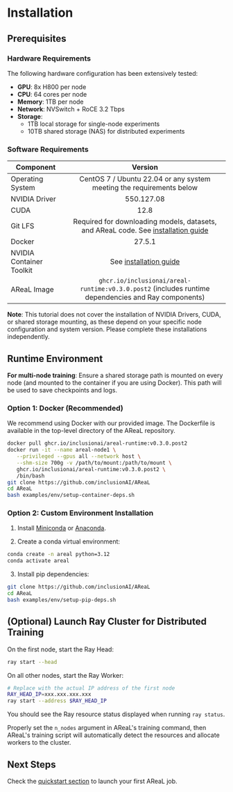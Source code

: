 # Installation

## Prerequisites

### Hardware Requirements

The following hardware configuration has been extensively tested:

- **GPU**: 8x H800 per node
- **CPU**: 64 cores per node
- **Memory**: 1TB per node
- **Network**: NVSwitch + RoCE 3.2 Tbps
- **Storage**:
  - 1TB local storage for single-node experiments
  - 10TB shared storage (NAS) for distributed experiments

### Software Requirements

| Component                |                                                                                                Version                                                                                                 |
| ------------------------ | :----------------------------------------------------------------------------------------------------------------------------------------------------------------------------------------------------: |
| Operating System         |                                                                  CentOS 7 / Ubuntu 22.04 or any system meeting the requirements below                                                                  |
| NVIDIA Driver            |                                                                                               550.127.08                                                                                               |
| CUDA                     |                                                                                                  12.8                                                                                                  |
| Git LFS                  | Required for downloading models, datasets, and AReaL code. See [installation guide](https://docs.github.com/en/repositories/working-with-files/managing-large-files/installing-git-large-file-storage) |
| Docker                   |                                                                                                 27.5.1                                                                                                 |
| NVIDIA Container Toolkit |                                         See [installation guide](https://docs.nvidia.com/datacenter/cloud-native/container-toolkit/latest/install-guide.html)                                          |
| AReaL Image              |                                                  `ghcr.io/inclusionai/areal-runtime:v0.3.0.post2` (includes runtime dependencies and Ray components)                                                   |

**Note**: This tutorial does not cover the installation of NVIDIA Drivers, CUDA, or
shared storage mounting, as these depend on your specific node configuration and system
version. Please complete these installations independently.

## Runtime Environment

**For multi-node training**: Ensure a shared storage path is mounted on every node (and
mounted to the container if you are using Docker). This path will be used to save
checkpoints and logs.

### Option 1: Docker (Recommended)

We recommend using Docker with our provided image. The Dockerfile is available in the
top-level directory of the AReaL repository.

```bash
docker pull ghcr.io/inclusionai/areal-runtime:v0.3.0.post2
docker run -it --name areal-node1 \
   --privileged --gpus all --network host \
   --shm-size 700g -v /path/to/mount:/path/to/mount \
   ghcr.io/inclusionai/areal-runtime:v0.3.0.post2 \
   /bin/bash
git clone https://github.com/inclusionAI/AReaL
cd AReaL
bash examples/env/setup-container-deps.sh
```

### Option 2: Custom Environment Installation

1. Install [Miniconda](https://www.anaconda.com/docs/getting-started/miniconda/install)
   or [Anaconda](https://www.anaconda.com/docs/getting-started/anaconda/install).

1. Create a conda virtual environment:

```bash
conda create -n areal python=3.12
conda activate areal
```

3. Install pip dependencies:

```bash
git clone https://github.com/inclusionAI/AReaL
cd AReaL
bash examples/env/setup-pip-deps.sh
```

<!-- NO SGLang patch now
> The SGLang patch is applied via `examples/env/setup-container-deps.sh` or `examples/env/setup-pip-deps.sh`. To confirm whether it has been applied, run `git status` in the `/sglang` directory (for Docker) or `AReaL/sglang` (for custom setups).
-->

## (Optional) Launch Ray Cluster for Distributed Training

On the first node, start the Ray Head:

```bash
ray start --head
```

On all other nodes, start the Ray Worker:

```bash
# Replace with the actual IP address of the first node
RAY_HEAD_IP=xxx.xxx.xxx.xxx
ray start --address $RAY_HEAD_IP
```

You should see the Ray resource status displayed when running `ray status`.

Properly set the `n_nodes` argument in AReaL's training command, then AReaL's training
script will automatically detect the resources and allocate workers to the cluster.

## Next Steps

Check the [quickstart section](quickstart.md) to launch your first AReaL job.
